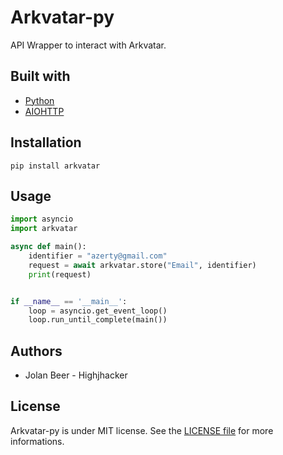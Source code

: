 # Arkvatar-py

API Wrapper to interact with Arkvatar.

## Built with

- [Python](https://www.python.org/)
- [AIOHTTP](https://aiohttp.readthedocs.io/en/stable/)

## Installation

```shell
pip install arkvatar
```

## Usage

```python
import asyncio
import arkvatar

async def main():
    identifier = "azerty@gmail.com"
    request = await arkvatar.store("Email", identifier)
    print(request)


if __name__ == '__main__':
    loop = asyncio.get_event_loop()
    loop.run_until_complete(main())
```

## Authors

- Jolan Beer - Highjhacker

## License

Arkvatar-py is under MIT license. See the [LICENSE file](LICENSE.md) for more informations.
